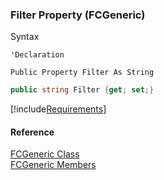 ﻿### Filter Property (FCGeneric)

Syntax

```vbnet
'Declaration

Public Property Filter As String
```

```csharp
public string Filter {get; set;}
```

[!include[Requirements](../partials/requirements.md)]

#### Reference

[FCGeneric Class](FChoice.Foundation.Clarify.Compatibility~FChoice.Foundation.Clarify.Compatibility.FCGeneric.md)  
[FCGeneric Members](FChoice.Foundation.Clarify.Compatibility~FChoice.Foundation.Clarify.Compatibility.FCGeneric_members.md)